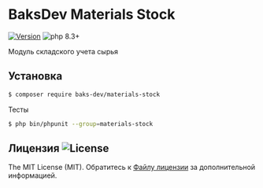 # BaksDev Materials Stock

[![Version](https://img.shields.io/badge/version-7.1.0-blue)](https://github.com/baks-dev/materials-stock/releases)
![php 8.3+](https://img.shields.io/badge/php-min%208.3-red.svg)

Модуль складского учета сырья

## Установка

``` bash
$ composer require baks-dev/materials-stock
```

Тесты

``` bash
$ php bin/phpunit --group=materials-stock
```

## Лицензия ![License](https://img.shields.io/badge/MIT-green)

The MIT License (MIT). Обратитесь к [Файлу лицензии](LICENSE.md) за дополнительной информацией.
